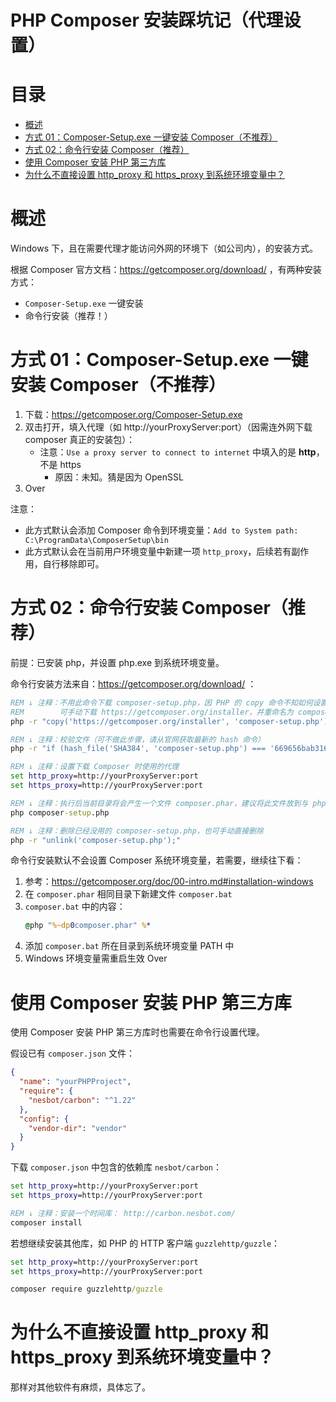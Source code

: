 # PHP Composer 安装踩坑记（代理设置）

# 目录

<!-- START doctoc generated TOC please keep comment here to allow auto update -->
<!-- DON'T EDIT THIS SECTION, INSTEAD RE-RUN doctoc TO UPDATE -->

- [概述](#%E6%A6%82%E8%BF%B0)
- [方式 01：Composer-Setup.exe 一键安装 Composer（不推荐）](#%E6%96%B9%E5%BC%8F-01composer-setupexe-%E4%B8%80%E9%94%AE%E5%AE%89%E8%A3%85-composer%E4%B8%8D%E6%8E%A8%E8%8D%90)
- [方式 02：命令行安装 Composer（推荐）](#%E6%96%B9%E5%BC%8F-02%E5%91%BD%E4%BB%A4%E8%A1%8C%E5%AE%89%E8%A3%85-composer%E6%8E%A8%E8%8D%90)
- [使用 Composer 安装 PHP 第三方库](#%E4%BD%BF%E7%94%A8-composer-%E5%AE%89%E8%A3%85-php-%E7%AC%AC%E4%B8%89%E6%96%B9%E5%BA%93)
- [为什么不直接设置 http_proxy 和 https_proxy 到系统环境变量中？](#%E4%B8%BA%E4%BB%80%E4%B9%88%E4%B8%8D%E7%9B%B4%E6%8E%A5%E8%AE%BE%E7%BD%AE-http_proxy-%E5%92%8C-https_proxy-%E5%88%B0%E7%B3%BB%E7%BB%9F%E7%8E%AF%E5%A2%83%E5%8F%98%E9%87%8F%E4%B8%AD)

<!-- END doctoc generated TOC please keep comment here to allow auto update -->

# 概述

Windows 下，且在需要代理才能访问外网的环境下（如公司内），的安装方式。

根据 Composer 官方文档：https://getcomposer.org/download/ ，有两种安装方式：

- `Composer-Setup.exe` 一键安装
- 命令行安装（推荐！）

# 方式 01：Composer-Setup.exe 一键安装 Composer（不推荐）

1. 下载：https://getcomposer.org/Composer-Setup.exe
1. 双击打开，填入代理（如 http://yourProxyServer:port）（因需连外网下载 composer 真正的安装包）：
   - 注意：`Use a proxy server to connect to internet` 中填入的是 **http**，不是 https
     - 原因：未知。猜是因为 OpenSSL
1. Over

注意：

- 此方式默认会添加 Composer 命令到环境变量：`Add to System path: C:\ProgramData\ComposerSetup\bin`
- 此方式默认会在当前用户环境变量中新建一项 `http_proxy`，后续若有副作用，自行移除即可。

# 方式 02：命令行安装 Composer（推荐）

前提：已安装 php，并设置 php.exe 到系统环境变量。

命令行安装方法来自：https://getcomposer.org/download/ ：

```cmd
REM ↓ 注释：不用此命令下载 composer-setup.php，因 PHP 的 copy 命令不知如何设置代理
REM        可手动下载 https://getcomposer.org/installer，并重命名为 composer-setup.php
php -r "copy('https://getcomposer.org/installer', 'composer-setup.php');"

REM ↓ 注释：校验文件（可不做此步骤，请从官网获取最新的 hash 命令）
php -r "if (hash_file('SHA384', 'composer-setup.php') === '669656bab3166a7aff8a7506b8cb2d1c292f042046c5a994c43155c0be6190fa0355160742ab2e1c88d40d5be660b410') { echo 'Installer verified'; } else { echo 'Installer corrupt'; unlink('composer-setup.php'); } echo PHP_EOL;"

REM ↓ 注释：设置下载 Composer 时使用的代理
set http_proxy=http://yourProxyServer:port
set https_proxy=http://yourProxyServer:port

REM ↓ 注释：执行后当前目录将会产生一个文件 composer.phar，建议将此文件放到与 php.exe 相同目录中
php composer-setup.php

REM ↓ 注释：删除已经没用的 composer-setup.php，也可手动直接删除
php -r "unlink('composer-setup.php');"
```

命令行安装默认不会设置 Composer 系统环境变量，若需要，继续往下看：

1. 参考：https://getcomposer.org/doc/00-intro.md#installation-windows
1. 在 `composer.phar` 相同目录下新建文件 `composer.bat`
1. `composer.bat` 中的内容：
   ```cmd
   @php "%~dp0composer.phar" %*
   ```
1. 添加 `composer.bat` 所在目录到系统环境变量 PATH 中
1. Windows 环境变量需重启生效 Over

# 使用 Composer 安装 PHP 第三方库

使用 Composer 安装 PHP 第三方库时也需要在命令行设置代理。

假设已有 `composer.json` 文件：

```json
{
  "name": "yourPHPProject",
  "require": {
    "nesbot/carbon": "^1.22"
  },
  "config": {
    "vendor-dir": "vendor"
  }
}
```

下载 `composer.json` 中包含的依赖库 `nesbot/carbon`：

```cmd
set http_proxy=http://yourProxyServer:port
set https_proxy=http://yourProxyServer:port

REM ↓ 注释：安装一个时间库： http://carbon.nesbot.com/
composer install
```

若想继续安装其他库，如 PHP 的 HTTP 客户端 `guzzlehttp/guzzle`：

```cmd
set http_proxy=http://yourProxyServer:port
set https_proxy=http://yourProxyServer:port

composer require guzzlehttp/guzzle
```

# 为什么不直接设置 http_proxy 和 https_proxy 到系统环境变量中？

那样对其他软件有麻烦，具体忘了。
